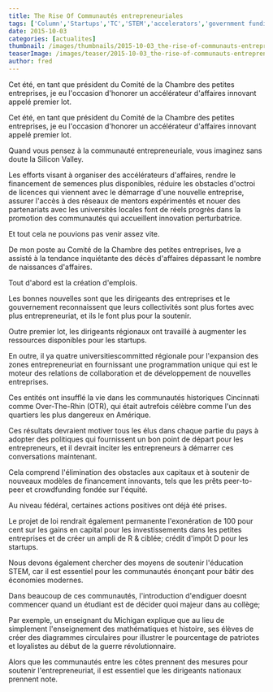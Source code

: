 ```yaml
---
title: The Rise Of Communautés entrepreneuriales
tags: ['Column','Startups','TC','STEM','accelerators','government funding','Education']
date: 2015-10-03
categories: [actualites] 
thumbnail: /images/thumbnails/2015-10-03_the-rise-of-communauts-entrepreneuriales.png
teaserImage: /images/teaser/2015-10-03_the-rise-of-communauts-entrepreneuriales.png
author: fred
---
```


<p>Cet &#233;t&#233;, en tant que pr&#233;sident du Comit&#233; de la Chambre des petites entreprises, je eu l'occasion d'honorer un acc&#233;l&#233;rateur d'affaires innovant appel&#233; premier lot. </p>
<!--more-->

<p>Cet &#233;t&#233;, en tant que pr&#233;sident du Comit&#233; de la Chambre des petites entreprises, je eu l'occasion d'honorer un acc&#233;l&#233;rateur d'affaires innovant appel&#233; premier lot. </p><p>Quand vous pensez &#224; la communaut&#233; entrepreneuriale, vous imaginez sans doute la Silicon Valley. </p><p>Les efforts visant &#224; organiser des acc&#233;l&#233;rateurs d'affaires, rendre le financement de semences plus disponibles, r&#233;duire les obstacles d'octroi de licences qui viennent avec le d&#233;marrage d'une nouvelle entreprise, assurer l'acc&#232;s &#224; des r&#233;seaux de mentors exp&#233;riment&#233;s et nouer des partenariats avec les universit&#233;s locales font de r&#233;els progr&#232;s dans la promotion des communaut&#233;s qui accueillent innovation perturbatrice.</p><p>Et tout cela ne pouvions pas venir assez vite.</p><p>De mon poste au Comit&#233; de la Chambre des petites entreprises, Ive a assist&#233; &#224; la tendance inqui&#233;tante des d&#233;c&#232;s d'affaires d&#233;passant le nombre de naissances d'affaires. </p><p>Tout d'abord est la cr&#233;ation d'emplois. </p><p>Les bonnes nouvelles sont que les dirigeants des entreprises et le gouvernement reconnaissent que leurs collectivit&#233;s sont plus fortes avec plus entrepreneuriat, et ils le font plus pour la soutenir. </p><p>Outre premier lot, les dirigeants r&#233;gionaux ont travaill&#233; &#224; augmenter les ressources disponibles pour les startups. </p><p>En outre, il ya quatre universitiescommitted r&#233;gionale pour l'expansion des zones entrepreneuriat en fournissant une programmation unique qui est le moteur des relations de collaboration et de d&#233;veloppement de nouvelles entreprises. </p><p>Ces entit&#233;s ont insuffl&#233; la vie dans les communaut&#233;s historiques Cincinnati comme Over-The-Rhin (OTR), qui &#233;tait autrefois c&#233;l&#232;bre comme l'un des quartiers les plus dangereux en Am&#233;rique. </p><p>Ces r&#233;sultats devraient motiver tous les &#233;lus dans chaque partie du pays &#224; adopter des politiques qui fournissent un bon point de d&#233;part pour les entrepreneurs, et il devrait inciter les entrepreneurs &#224; d&#233;marrer ces conversations maintenant.</p><p>Cela comprend l'&#233;limination des obstacles aux capitaux et &#224; soutenir de nouveaux mod&#232;les de financement innovants, tels que les pr&#234;ts peer-to-peer et crowdfunding fond&#233;e sur l'&#233;quit&#233;. </p><p>Au niveau f&#233;d&#233;ral, certaines actions positives ont d&#233;j&#224; &#233;t&#233; prises. </p><p>Le projet de loi rendrait &#233;galement permanente l'exon&#233;ration de 100 pour cent sur les gains en capital pour les investissements dans les petites entreprises et de cr&#233;er un ampli de R & cibl&#233;e; cr&#233;dit d'imp&#244;t D pour les startups. </p><p>Nous devons &#233;galement chercher des moyens de soutenir l'&#233;ducation STEM, car il est essentiel pour les communaut&#233;s &#233;non&#231;ant pour b&#226;tir des &#233;conomies modernes. </p><p>Dans beaucoup de ces communaut&#233;s, l'introduction d'endiguer doesnt commencer quand un &#233;tudiant est de d&#233;cider quoi majeur dans au coll&#232;ge; </p><p>Par exemple, un enseignant du Michigan explique que au lieu de simplement l'enseignement des math&#233;matiques et histoire, ses &#233;l&#232;ves de cr&#233;er des diagrammes circulaires pour illustrer le pourcentage de patriotes et loyalistes au d&#233;but de la guerre r&#233;volutionnaire. </p><p>Alors que les communaut&#233;s entre les c&#244;tes prennent des mesures pour soutenir l'entrepreneuriat, il est essentiel que les dirigeants nationaux prennent note. </p>